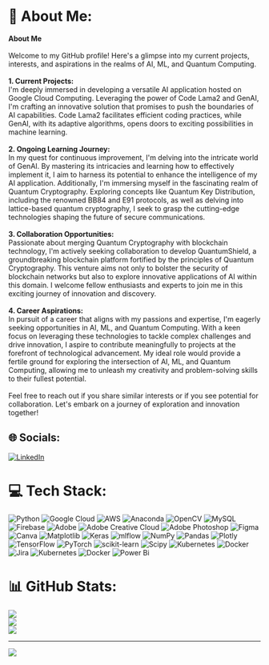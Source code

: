 # 💫 About Me:
**About Me**<br><br>Welcome to my GitHub profile! Here's a glimpse into my current projects, interests, and aspirations in the realms of AI, ML, and Quantum Computing.<br><br>**1. Current Projects:**<br>I'm deeply immersed in developing a versatile AI application hosted on Google Cloud Computing. Leveraging the power of Code Lama2 and GenAI, I'm crafting an innovative solution that promises to push the boundaries of AI capabilities. Code Lama2 facilitates efficient coding practices, while GenAI, with its adaptive algorithms, opens doors to exciting possibilities in machine learning.<br><br>**2. Ongoing Learning Journey:**<br>In my quest for continuous improvement, I'm delving into the intricate world of GenAI. By mastering its intricacies and learning how to effectively implement it, I aim to harness its potential to enhance the intelligence of my AI application. Additionally, I'm immersing myself in the fascinating realm of Quantum Cryptography. Exploring concepts like Quantum Key Distribution, including the renowned BB84 and E91 protocols, as well as delving into lattice-based quantum cryptography, I seek to grasp the cutting-edge technologies shaping the future of secure communications.<br><br>**3. Collaboration Opportunities:**<br>Passionate about merging Quantum Cryptography with blockchain technology, I'm actively seeking collaboration to develop QuantumShield, a groundbreaking blockchain platform fortified by the principles of Quantum Cryptography. This venture aims not only to bolster the security of blockchain networks but also to explore innovative applications of AI within this domain. I welcome fellow enthusiasts and experts to join me in this exciting journey of innovation and discovery.<br><br>**4. Career Aspirations:**<br>In pursuit of a career that aligns with my passions and expertise, I'm eagerly seeking opportunities in AI, ML, and Quantum Computing. With a keen focus on leveraging these technologies to tackle complex challenges and drive innovation, I aspire to contribute meaningfully to projects at the forefront of technological advancement. My ideal role would provide a fertile ground for exploring the intersection of AI, ML, and Quantum Computing, allowing me to unleash my creativity and problem-solving skills to their fullest potential.<br><br>Feel free to reach out if you share similar interests or if you see potential for collaboration. Let's embark on a journey of exploration and innovation together!


## 🌐 Socials:
[![LinkedIn](https://img.shields.io/badge/LinkedIn-%230077B5.svg?logo=linkedin&logoColor=white)](https://linkedin.com/in/mukeshkumarpandey) 

# 💻 Tech Stack:
![Python](https://img.shields.io/badge/python-3670A0?style=for-the-badge&logo=python&logoColor=ffdd54) ![Google Cloud](https://img.shields.io/badge/GoogleCloud-%234285F4.svg?style=for-the-badge&logo=google-cloud&logoColor=white) ![AWS](https://img.shields.io/badge/AWS-%23FF9900.svg?style=for-the-badge&logo=amazon-aws&logoColor=white) ![Anaconda](https://img.shields.io/badge/Anaconda-%2344A833.svg?style=for-the-badge&logo=anaconda&logoColor=white) ![OpenCV](https://img.shields.io/badge/opencv-%23white.svg?style=for-the-badge&logo=opencv&logoColor=white) ![MySQL](https://img.shields.io/badge/mysql-%2300000f.svg?style=for-the-badge&logo=mysql&logoColor=white) ![Firebase](https://img.shields.io/badge/Firebase-039BE5?style=for-the-badge&logo=Firebase&logoColor=white) ![Adobe](https://img.shields.io/badge/adobe-%23FF0000.svg?style=for-the-badge&logo=adobe&logoColor=white) ![Adobe Creative Cloud](https://img.shields.io/badge/Adobe%20Creative%20Cloud-DA1F26.svg?style=for-the-badge&logo=Adobe%20Creative%20Cloud&logoColor=white) ![Adobe Photoshop](https://img.shields.io/badge/adobe%20photoshop-%2331A8FF.svg?style=for-the-badge&logo=adobe%20photoshop&logoColor=white) ![Figma](https://img.shields.io/badge/figma-%23F24E1E.svg?style=for-the-badge&logo=figma&logoColor=white) ![Canva](https://img.shields.io/badge/Canva-%2300C4CC.svg?style=for-the-badge&logo=Canva&logoColor=white) ![Matplotlib](https://img.shields.io/badge/Matplotlib-%23ffffff.svg?style=for-the-badge&logo=Matplotlib&logoColor=black) ![Keras](https://img.shields.io/badge/Keras-%23D00000.svg?style=for-the-badge&logo=Keras&logoColor=white) ![mlflow](https://img.shields.io/badge/mlflow-%23d9ead3.svg?style=for-the-badge&logo=numpy&logoColor=blue) ![NumPy](https://img.shields.io/badge/numpy-%23013243.svg?style=for-the-badge&logo=numpy&logoColor=white) ![Pandas](https://img.shields.io/badge/pandas-%23150458.svg?style=for-the-badge&logo=pandas&logoColor=white) ![Plotly](https://img.shields.io/badge/Plotly-%233F4F75.svg?style=for-the-badge&logo=plotly&logoColor=white) ![TensorFlow](https://img.shields.io/badge/TensorFlow-%23FF6F00.svg?style=for-the-badge&logo=TensorFlow&logoColor=white) ![PyTorch](https://img.shields.io/badge/PyTorch-%23EE4C2C.svg?style=for-the-badge&logo=PyTorch&logoColor=white) ![scikit-learn](https://img.shields.io/badge/scikit--learn-%23F7931E.svg?style=for-the-badge&logo=scikit-learn&logoColor=white) ![Scipy](https://img.shields.io/badge/SciPy-%230C55A5.svg?style=for-the-badge&logo=scipy&logoColor=%white) ![Kubernetes](https://img.shields.io/badge/kubernetes-%23326ce5.svg?style=for-the-badge&logo=kubernetes&logoColor=white) ![Docker](https://img.shields.io/badge/docker-%230db7ed.svg?style=for-the-badge&logo=docker&logoColor=white) ![Jira](https://img.shields.io/badge/jira-%230A0FFF.svg?style=for-the-badge&logo=jira&logoColor=white) ![Kubernetes](https://img.shields.io/badge/kubernetes-%23326ce5.svg?style=for-the-badge&logo=kubernetes&logoColor=white) ![Docker](https://img.shields.io/badge/docker-%230db7ed.svg?style=for-the-badge&logo=docker&logoColor=white) ![Power Bi](https://img.shields.io/badge/power_bi-F2C811?style=for-the-badge&logo=powerbi&logoColor=black)
# 📊 GitHub Stats:
![](https://github-readme-stats.vercel.app/api?username=Mukesh1q2&theme=dark&hide_border=false&include_all_commits=false&count_private=false)<br/>
![](https://github-readme-streak-stats.herokuapp.com/?user=Mukesh1q2&theme=dark&hide_border=false)<br/>
![](https://github-readme-stats.vercel.app/api/top-langs/?username=Mukesh1q2&theme=dark&hide_border=false&include_all_commits=false&count_private=false&layout=compact)

---
[![](https://visitcount.itsvg.in/api?id=Mukesh1q2&icon=0&color=0)](https://visitcount.itsvg.in)

<!-- Proudly created with GPRM ( https://gprm.itsvg.in ) -->
